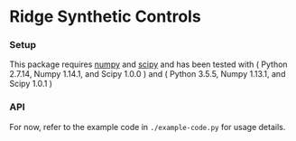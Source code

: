 
# Ridge Synthetic Controls

### Setup

This package requires [numpy](http://www.numpy.org/) and
[scipy](https://www.scipy.org/) and has been tested with ( Python 2.7.14,
Numpy 1.14.1, and Scipy 1.0.0 )  and ( Python 3.5.5, Numpy 1.13.1, and
Scipy 1.0.1 )

### API

For now, refer to the example code in `./example-code.py` for usage
details.

